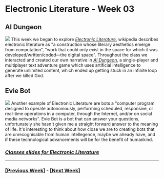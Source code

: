 # Electronic Literature - Week 03
## AI Dungeon 
![](ai_dungeon.png)
This week we began to explore [*Electronic Literature*](https://en.wikipedia.org/wiki/Electronic_literature), wikipedia describes electronic literature as "a construction whose literary aesthetics emerge from computation", "work that could only exist in the space for which it was developed/written/coded—the digital space". Throughout the class we interacted and created our own narrative in [*AI Dungeon*](https://play.aidungeon.io/), a single-player and multiplayer text adventure game which uses artificial intelligence to generate unlimited content, which ended up getting stuck in an infinite loop after we killed God.
## Evie Bot
![](evie_bot.png)
Another example of Electronic Literature are bots a "computer program designed to operate autonomously, performing scheduled, responsive, or real-time operations in a computer, through the Internet, and/or on social media networks". Evie Bot is a bot that can answer your questions, unfortunately she hasn't given me a straight forward answer to the meaning of life. It's interesting to think about how close we are to creating bots that are unrecognisable from human intellegence, maybe we already have, and if these technological advancements will be for the benefit of humankind.

### [*Classes slides for Electronic Literature*](https://docs.google.com/presentation/d/1QXcxFkKdzMiwNWBSdXT0LG9YNFjlzViwScTtsLMXROo/edit)

---

### [[Previous Week]](https://fergarundel.github.io/CODE-WORDS/week_02/) - [[Next Week]](https://fergarundel.github.io/CODE-WORDS/week_04/)
